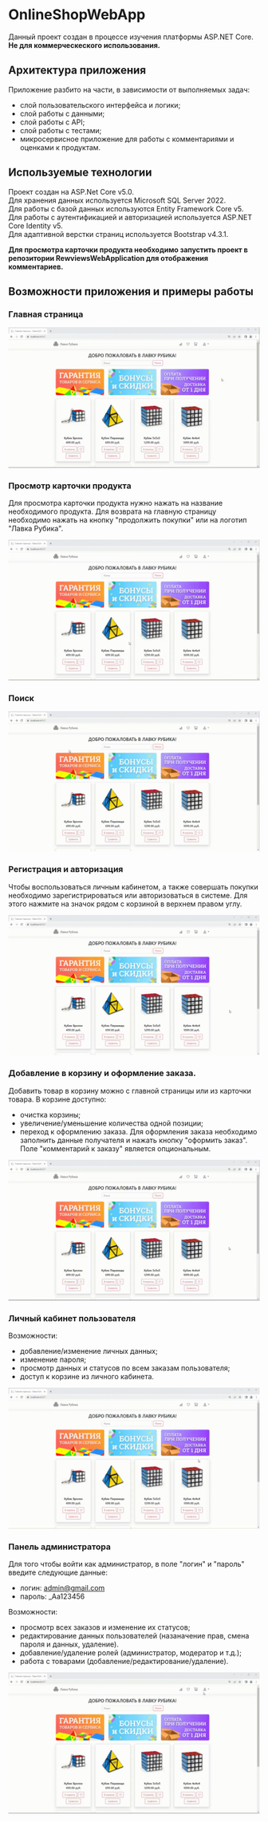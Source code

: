 # OnlineShopWebApp
Данный проект создан в процессе изучения платформы ASP.NET Core.  
**Не для коммерческеского использования.**

## Архитектура приложения
Приложение разбито на части, в зависимости от выполняемых задач:
- слой пользовательского интерфейса и логики;
- слой работы с данными;
- слой работы с API;
- слой работы с тестами;
- микросервисное приложение для работы с комментариями и оценками к продуктам.

## Используемые технологии
Проект создан на ASP.Net Core v5.0.  
Для хранения данных используется Microsoft SQL Server 2022.  
Для работы с базой данных используются Entity Framework Core v5.  
Для работы с аутентификацией и авторизацией используется ASP.NET Core Identity v5.  
Для адаптивной верстки страниц используется Bootstrap v4.3.1.  

**Для просмотра карточки продукта необходимо запустить проект в репозитории RewviewsWebApplication для отображения комментариев.**

## Возможности приложения и примеры работы
### Главная страница  

![Gameplay](HomePage.gif)

### Просмотр карточки продукта
Для просмотра карточки продукта нужно нажать на название необходимого продукта. Для возврата на главную страницу необходимо нажать на кнопку "продолжить покупки" или на логотип "Лавка Рубика".  

![Gameplay](ProductReviews.gif)

### Поиск

![Gameplay](Search.gif)

### Регистрация и авторизация
Чтобы воспользоваться личным кабинетом, а также совершать покупки необходимо зарегистрироваться или авторизоваться в системе. Для этого нажмите на значок рядом с корзиной в верхнем правом углу.  

![Gameplay](Registration.gif)

### Добавление в корзину и оформление заказа.
Добавить товар в корзину можно с главной страницы или из карточки товара.
В корзине доступно:
- очистка корзины;
- увеличение/уменьшение количества одной позиции;
- переход к оформлению заказа.
Для оформления заказа необходимо заполнить данные получателя и нажать кнопку "оформить заказ". Поле "комментарий к заказу" является опциональным.

![Gameplay](CartOrder.gif)

### Личный кабинет пользователя
Возможности:
- добавление/изменение личных данных;
- изменение пароля;
- просмотр данных и статусов по всем заказам пользователя;
- доступ к корзине из личного кабинета.

![Gameplay](UserProfile.gif)

### Панель администратора
Для того чтобы войти как администратор, в поле "логин" и "пароль" введите следующие данные:
- логин: admin@gmail.com
- пароль: _Aa123456

Возможности:
- просмотр всех заказов и изменение их статусов;
- редактирование данных пользователей (назаначение прав, смена пароля и данных, удаление).
- добавление/удаление ролей (администратор, модератор и т.д.);
- работа с товарами (добавление/редактирование/удаление).

![Gameplay](AdminArea.gif)
